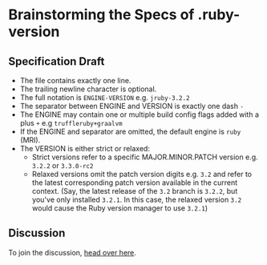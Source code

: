 # Brainstorming the Specs of .ruby-version

## Specification Draft

* The file contains exactly one line.
* The trailing newline character is optional.
* The full notation is `ENGINE-VERSION` e.g. `jruby-3.2.2`
* The separator between ENGINE and VERSION is exactly one dash `-`
* The ENGINE may contain one or multiple build config flags added with a plus `+` e.g `truffleruby+graalvm`
* If the ENGINE and separator are omitted, the default engine is `ruby` (MRI).
* The VERSION is either strict or relaxed:
  * Strict versions refer to a specific MAJOR.MINOR.PATCH version e.g. `3.2.2` or `3.3.0-rc2`
  * Relaxed versions omit the patch version digits e.g. `3.2` and refer to the latest corresponding patch version available in the current context. (Say, the latest release of the `3.2` branch is `3.2.2`, but you've only installed `3.2.1`. In this case, the relaxed version `3.2` would cause the Ruby version manager to use `3.2.1`)

## Discussion

To join the discussion, [head over here](https://github.com/rubygems/rubygems/discussions/7074).
